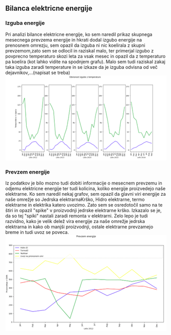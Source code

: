 ## Bilanca elektricne energije

### Izguba energije
Pri analizi bilance elektricne energije, ko sem naredil prikaz skupnega mesecnega prevzema energije in hkrati dodal izgubo energije na prenosnem omrezju, sem opazil da izguba ni nic koelirala z skupni prevzemom,zato sem se odlocil in raziskal malo, ter primerjal izgubo z povprecno temperaturo skozi leta za vsak mesec in opazil da z temperaturo pa koelira (kot lahko vidite na spodnjem grafu). Malo sem tudi raziskal zakaj taka izguba zaradi temperature in se izkaze da je izguba odvisna od več dejavnikov,...(napisat se treba)
![alt text](bilanca_elek_energije/img/odvisnostIzgubeZTemp.png)

### Prevzem energije

Iz podatkov je bilo mozno tudi dobiti informacije o mesecnem prevzemu in odjemu elektricne energije ter tudi kolicina, koliko energije proizvedejo naše elektrarne. Ko sem naredil nekaj grafov, sem opazil da glavni viri energije za naše omrežje so Jedrska elektrarnaKrško, Hidro elektrarne, termo elektrarne in elektrika katero uvozimo. Zato sem se osredotočil samo na te štiri in opazil "spike" v proizvodnji jedrske elektrarne krško. Izkazalo se je, da so tej "spiki" nastali zaradi remonta v elektrarni. Zelo lepo je tudi razvidno, kako je velik delež vira energije za naše omrežje jedrska elektrarna in kako ob manjši proizvodnji, ostale elektrarne prevzamejo breme in tudi uvoz se poveca.
![alt text](bilanca_elek_energije/img/spremembaProizvodnje.gif)




